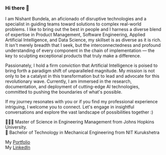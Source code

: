 ### Hi there 👋

I am Nishant Bundela, an aficionado of disruptive technologies and a specialist in guiding teams toward solutions to complex real-world problems. I like to bring out the best in people and I harness a diverse blend of expertise in Product Management, Software Engineering, Applied Artificial Intelligence, and Data Science, my skillset is as diverse as it is rich. It isn't merely breadth that I seek, but the interconnectedness and profound understanding of every component in the chain of implementation — the key to sculpting exceptional products that truly make a difference.

Passionately, I hold a firm conviction that Artificial Intelligence is poised to bring forth a paradigm shift of unparalleled magnitude. My mission is not only to be a catalyst in this transformation but to lead and advocate for this revolutionary wave. Currently, I am immersed in the research, documentation, and deployment of cutting-edge AI technologies, committed to pushing the boundaries of what's possible.

If my journey resonates with you or if you find my professional experience intriguing, I welcome you to connect. Let's engage in insightful conversations and explore the vast landscape of possibilities together :) 

👨🏻‍🎓 Master of Science in Engineering Management from Johns Hopkins University.  
🏫 Bachelor of Technology in Mechanical Engineering from NIT Kurukshetra  

My [Portfolio](https://www.nishantbundela.me/)  
My [LinkedIn](https://www.linkedin.com/in/nishantbundela/)


<!--
**nishantbundela/nishantbundela** is a ✨ _special_ ✨ repository because its `README.md` (this file) appears on your GitHub profile.

Here are some ideas to get you started:

-  I’m currently working on ...
- 🌱 I’m currently learning ...
- 👯 I’m looking to collaborate on ...
- 🤔 I’m looking for help with ...
- 💬 Ask me about ...
- 📫 How to reach me: ...
- 😄 Pronouns: ...
- ⚡ Fun fact: ...
-->
